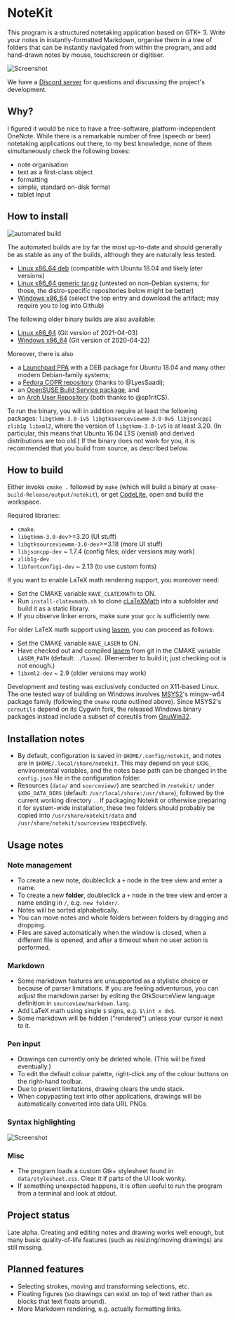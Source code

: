 # NoteKit
This program is a structured notetaking application based on GTK+ 3. Write your notes in instantly-formatted Markdown, organise them in a tree of folders that can be instantly navigated from within the program, and add hand-drawn notes by mouse, touchscreen or digitiser.

![Screenshot](/screenshots/notekit-example.png?raw=true)

We have a [Discord server](https://discord.gg/WVas9aX6Ee) for questions and discussing the project's development.

## Why?

I figured it would be nice to have a free-software, platform-independent OneNote. While there is a remarkable number of free (speech or beer) notetaking applications out there, to my best knowledge, none of them simultaneously check the following boxes:

* note organisation
* text as a first-class object
* formatting
* simple, standard on-disk format
* tablet input

## How to install

![automated build](https://github.com/blackhole89/notekit/workflows/automated%20build/badge.svg)

The automated builds are by far the most up-to-date and should generally be as stable as any of the builds, although they are naturally less tested.

* [Linux x86_64 deb](https://github.com/blackhole89/notekit/releases/tag/latest-deb) (compatible with Ubuntu 18.04 and likely later versions)
* [Linux x86_64 generic tar.gz](https://github.com/blackhole89/notekit/releases/tag/latest) (untested on non-Debian systems; for those, the distro-specific repositories below might be better)
* [Windows x86_64](https://github.com/blackhole89/notekit/actions/workflows/windows.yml) (select the top entry and download the artifact; may require you to log into Github)

The following older binary builds are also available:

* [Linux x86_64](http://twilightro.kafuka.org/%7Eblackhole89/files/notekit-20210403.tar.gz) (Git version of 2021-04-03)
* [Windows x86_64](http://twilightro.kafuka.org/~blackhole89/files/notekit-20210422.zip) (Git version of 2020-04-22)

Moreover, there is also

* a [Launchpad PPA](https://launchpad.net/~msoloviev/+archive/ubuntu/notekit) with a DEB package for Ubuntu 18.04 and many other modern Debian-family systems;
* a [Fedora COPR repository](https://copr.fedorainfracloud.org/coprs/lyessaadi/notekit/) (thanks to @LyesSaadi); 
* an [OpenSUSE Build Service package](https://software.opensuse.org/download.html?project=home%3Asp1rit&package=notekit), and
* an [Arch User Repository](https://aur.archlinux.org/packages/notekit-clatexmath-git/) (both thanks to @sp1ritCS).

To run the binary, you will in addition require at least the following packages: `libgtkmm-3.0-1v5 libgtksourceviewmm-3.0-0v5 libjsoncpp1 zlib1g libxml2`, where the version of `libgtkmm-3.0-1v5` is at least 3.20. (In particular, this means that Ubuntu 16.04 LTS (xenial) and derived distributions are too old.) If the binary does not work for you, it is recommended that you build from source, as described below.

## How to build
Either invoke `cmake .` followed by `make` (which will build a binary at `cmake-build-Release/output/notekit`), or get [CodeLite](https://codelite.org/), open and build the workspace.

Required libraries:

* `cmake`.
* `libgtkmm-3.0-dev`>=3.20 (UI stuff)
* `libgtksourceviewmm-3.0-dev`>=3.18 (more UI stuff)
* `libjsoncpp-dev` ~ 1.7.4 (config files; older versions may work)
* `zlib1g-dev`
* `libfontconfig1-dev` ~ 2.13 (to use custom fonts)

If you want to enable LaTeX math rendering support, you moreover need:

* Set the CMAKE variable `HAVE_CLATEXMATH` to ON.
* Run `install-clatexmath.sh` to clone [cLaTeXMath](https://github.com/NanoMichael/cLaTeXMath) into a subfolder and build it as a static library.
* If you observe linker errors, make sure your `gcc` is sufficiently new.

For older LaTeX math support using [lasem](https://github.com/GNOME/lasem), you can proceed as follows:

* Set the CMAKE variable `HAVE_LASEM` to ON.
* Have checked out and compiled [lasem](https://github.com/GNOME/lasem) from git in the CMAKE variable `LASEM_PATH` (default: `./lasem`). (Remember to build it; just checking out is not enough.)
* `libxml2-dev` ~ 2.9 (older versions may work)

Development and testing was exclusively conducted on X11-based Linux. The one tested way of building on Windows involves [MSYS2](https://www.msys2.org/)'s mingw-w64 package family (following the `cmake` route outlined above). Since MSYS2's `coreutils` depend on its Cygwin fork, the released Windows binary packages instead include a subset of coreutils from [GnuWin32](http://gnuwin32.sourceforge.net/).

## Installation notes
* By default, configuration is saved in `$HOME/.config/notekit`, and notes are in `$HOME/.local/share/notekit`. This may depend on your `$XDG_` environmental variables, and the notes base path can be changed in the `config.json` file in the configuration folder.
* Resources (`data/` and `sourceview/`) are searched in `/notekit/` under `$XDG_DATA_DIRS` (default: `/usr/local/share:/usr/share`), followed by the current working directory `.`. If packaging Notekit or otherwise preparing it for system-wide installation, these two folders should probably be copied into `/usr/share/notekit/data` and `/usr/share/notekit/sourceview` respectively.

## Usage notes

### Note management

* To create a new note, doubleclick a `+` node in the tree view and enter a name.
* To create a new **folder**, doubleclick a `+` node in the tree view and enter a name ending in `/`, e.g. `new folder/`.
* Notes will be sorted alphabetically. 
* You can move notes and whole folders between folders by dragging and dropping.
* Files are saved automatically when the window is closed, when a different file is opened, and after a timeout when no user action is performed.

### Markdown

* Some markdown features are unsupported as a stylistic choice or because of parser limitations. If you are feeling adventurous, you can adjust the markdown parser by editing the GtkSourceView language definition in `sourceview/markdown.lang`.
* Add LaTeX math using single `$` signs, e.g. `$\int x dx$`.
* Some markdown will be hidden ("rendered") unless your cursor is next to it.

### Pen input

* Drawings can currently only be deleted whole. (This will be fixed eventually.)
* To edit the default colour palette, right-click any of the colour buttons on the right-hand toolbar.
* Due to present limitations, drawing clears the undo stack.
* When copypasting text into other applications, drawings will be automatically converted into data URL PNGs.

### Syntax highlighting

![Screenshot](/screenshots/syntax-highlighting.png?raw=true)

### Misc

* The program loads a custom Gtk+ stylesheet found in `data/stylesheet.css`. Clear it if parts of the UI look wonky.
* If something unexpected happens, it is often useful to run the program from a terminal and look at stdout.

## Project status
Late alpha. Creating and editing notes and drawing works well enough, but many basic quality-of-life features (such as resizing/moving drawings) are still missing.

## Planned features
* Selecting strokes, moving and transforming selections, etc.
* Floating figures (so drawings can exist on top of text rather than as blocks that text floats around).
* More Markdown rendering, e.g. actually formatting links.

